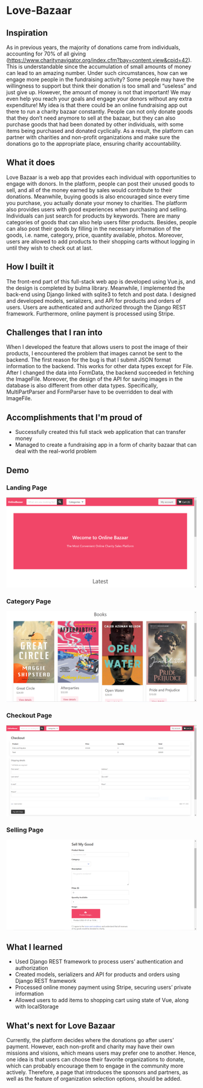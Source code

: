 # Love-Bazaar
## Inspiration
As in previous years, the majority of donations came from individuals, accounting for 70% of all giving (https://www.charitynavigator.org/index.cfm?bay=content.view&cpid=42). This is understandable since the accumulation of small amounts of money can lead to an amazing number. Under such circumstances, how can we engage more people in the fundraising activity? Some people may have the willingness to support but think their donation is too small and “useless” and just give up. However, the amount of money is not that important! We may even help you reach your goals and engage your donors without any extra expenditure!
My idea is that there could be an online fundraising app out there to run a charity bazaar constantly. People can not only donate goods that they don’t need anymore to sell at the bazaar, but they can also purchase goods that had been donated by other individuals, with some items being purchased and donated cyclically. As a result, the platform can partner with charities and non-profit organizations and make sure the donations go to the appropriate place, ensuring charity accountability. 

## What it does
Love Bazaar is a web app that provides each individual with opportunities to engage with donors. In the platform, people can post their unused goods to sell, and all of the money earned by sales would contribute to their donations. Meanwhile, buying goods is also encouraged since every time you purchase, you actually donate your money to charities. 
The platform also provides users with good experiences when purchasing and selling. Individuals can just search for products by keywords. There are many categories of goods that can also help users filter products. Besides, people can also post their goods by filling in the necessary information of the goods, i.e. name, category, price, quantity available, photos. Moreover, users are allowed to add products to their shopping carts without logging in until they wish to check out at last. 

## How I built it
The front-end part of this full-stack web app is developed using Vue.js, and the design is completed by bulma library. Meanwhile, I implemented the back-end using Django linked with sqlite3 to fetch and post data. I designed and developed models, serializers, and API for products and orders of users. Users are authenticated and authorized through the Django REST framework. Furthermore, online payment is processed using Stripe. 

## Challenges that I ran into
When I developed the feature that allows users to post the image of their products, I encountered the problem that images cannot be sent to the backend. The first reason for the bug is that I submit JSON format information to the backend. This works for other data types except for File. After I changed the data into FormData, the backend succeeded in fetching the ImageFile. Moreover, the design of the API for saving images in the database is also different from other data types. Specifically, MultiPartParser and FormParser have to be overridden to deal with ImageFile. 

## Accomplishments that I'm proud of
- Successfully created this full stack web application that can transfer money
- Managed to create a fundraising app in a form of charity bazaar that can deal with the real-world problem

## Demo
### Landing Page
![Landing Page](https://github.com/Beihao-Zhou/Love-Bazaar/blob/main/demo/landing.PNG)

### Category Page
![Category Page](https://github.com/Beihao-Zhou/Love-Bazaar/blob/main/demo/category.PNG)  

### Checkout Page
![Checkout Page](https://github.com/Beihao-Zhou/Love-Bazaar/blob/main/demo/checkout.PNG)

### Selling Page
![Selling Page](https://github.com/Beihao-Zhou/Love-Bazaar/blob/main/demo/sell.PNG)  

## What I learned
- Used Django REST framework to process users’ authentication and authorization
- Created models, serializers and API for products and orders using Django REST framework
- Processed online money payment using Stripe, securing users’ private information
- Allowed users to add items to shopping cart using state of Vue, along with localStorage

## What's next for Love Bazaar
Currently, the platform decides where the donations go after users’ payment. However, each non-profit and charity may have their own missions and visions, which means users may prefer one to another. Hence, one idea is that users can choose their favorite organizations to donate, which can probably encourage them to engage in the community more actively. Therefore, a page that introduces the sponsors and partners, as well as the feature of organization selection options, should be added. 

